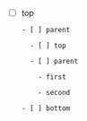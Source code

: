- [ ] top

      - [ ] parent

        - [ ] top

        - [ ] parent

          - first

          - second

      - [ ] bottom
